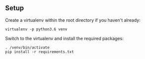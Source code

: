 ## Setup
Create a virtualenv within the root directory if you haven't already:

```virtualenv -p python3.6 venv```

Switch to the virtualenv and install the required packages:

``` 
. /venv/bin/activate 
pip install -r requirements.txt
```